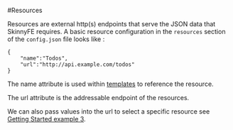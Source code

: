 #Resources

Resources are external http(s) endpoints that serve the JSON data that SkinnyFE requires.  A basic resource configuration
in the `resources` section of the `config.json` file looks like : 

```
{
    "name":"Todos",
    "url":"http://api.example.com/todos"
}   
```

The name attribute is used within [templates](#templates) to reference the resource.

The url attribute is the addressable endpoint of the resources.

We can also pass values into the url to select a specific resource see 
[Getting Started example 3](GettingStarted#example-3-passing-values-to-a-resource).